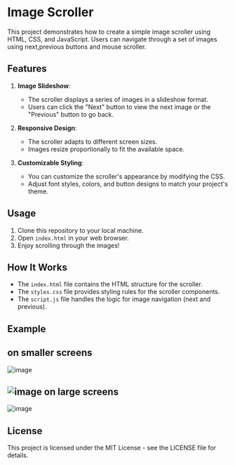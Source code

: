 # Image Scroller

This project demonstrates how to create a simple image scroller using HTML, CSS, and JavaScript. Users can navigate through a set of images using next,previous buttons and mouse scroller.

## Features

1. **Image Slideshow**:
   - The scroller displays a series of images in a slideshow format.
   - Users can click the "Next" button to view the next image or the "Previous" button to go back.

2. **Responsive Design**:
   - The scroller adapts to different screen sizes.
   - Images resize proportionally to fit the available space.

3. **Customizable Styling**:
   - You can customize the scroller's appearance by modifying the CSS.
   - Adjust font styles, colors, and button designs to match your project's theme.

## Usage

1. Clone this repository to your local machine.
2. Open `index.html` in your web browser.
3. Enjoy scrolling through the images!

## How It Works

- The `index.html` file contains the HTML structure for the scroller.
- The `styles.css` file provides styling rules for the scroller components.
- The `script.js` file handles the logic for image navigation (next and previous).

## Example
on smaller screens
-------------------------------------------------
![image](https://github.com/NaragintiChanduPriya/Scroll-bar/assets/103315311/ec52e833-551a-4aef-bfbd-f06e3fd335d2)

![image](https://github.com/NaragintiChanduPriya/Scroll-bar/assets/103315311/85680f2f-0b5d-48b9-b4ec-2143b0933301)
on large screens
----------------------------------------------------
![image](https://github.com/NaragintiChanduPriya/Scroll-bar/assets/103315311/1b3868d3-f7ff-4e93-b32b-99eafa6d5974)




## License

This project is licensed under the MIT License - see the LICENSE file for details.
